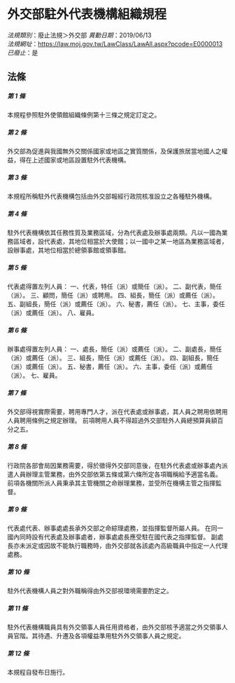# 外交部駐外代表機構組織規程

*法規類別*：廢止法規＞外交部
*異動日期*：2019/06/13  
*法規網址*：https://law.moj.gov.tw/LawClass/LawAll.aspx?pcode=E0000013
*已廢止*：是


## 法條
##### 第 1 條
本規程參照駐外使領館組織條例第十三條之規定訂定之。

##### 第 2 條
外交部為促進與我國無外交關係國家或地區之實質關係，及保護旅居當地國人之權益，得在上述國家或地區設置駐外代表機構。

##### 第 3 條
本規程所稱駐外代表機構包括由外交部報經行政院核准設立之各種駐外機構。

##### 第 4 條
駐外代表機構依其任務性質及業務區域，分為代表處及辦事處兩類。凡以一國為業務區域者，設代表處，其地位相當於大使館；以一國中之某一地區為業務區域者，設辦事處，其地位相當於總領事館或領事館。

##### 第 5 條
代表處得置左列人員：
一、代表，特任（派）或簡任（派）。
二、副代表，簡任（派）。
三、顧問，簡任（派）或聘用。
四、組長，簡任（派）或薦任（派）。
五、副組長，簡任（派）或薦任（派）。
六、秘書，薦任（派）。
七、主事，委任（派）或薦任（派）。
八、雇員。

##### 第 6 條
辦事處得置左列人員：
一、處長，簡任（派）或薦任（派）。
二、副處長，簡任（派）或薦任（派）。
三、組長，簡任（派）或薦任（派）。
四、副組長，簡任（派）或薦任（派）。
五、秘書，薦任（派）。
六、主事，委任（派）或薦任（派）。
七、雇員。

##### 第 7 條
外交部得視實際需要，聘用專門人才，派在代表處或辦事處，其人員之聘用依聘用人員聘用條例之規定辦理。
前項聘用人員不得超過外交部駐外人員總預算員額百分之五。

##### 第 8 條
行政院各部會局因業務需要，得於徵得外交部同意後，在駐外代表處或辦事處內派遣人員辦理主管業務，由外交部依第五條或第六條所定各項職稱給予適當名義。
前項各機關所派人員秉承其主管機關之命辦理業務，並受所在機構主管之指揮監督。

##### 第 9 條
代表處代表、辦事處處長承外交部之命綜理處務，並指揮監督所屬人員。
在同一國內同時設有代表處及辦事處者，辦事處處長應受駐在國代表之指揮監督。
副處長亦未派定或因故不能執行職務時，由外交部就各該處內高級職員中指定一人代理處務。

##### 第 10 條
駐外代表機構人員之對外職稱得由外交部視環境需要酌定之。

##### 第 11 條
駐外代表機構職員具有外交領事人員任用資格者，由外交部核予適當之外交領事人員官階。其待遇、升遷及各項權益準用駐外外交領事人員之規定。

##### 第 12 條
本規程自發布日施行。


